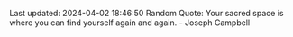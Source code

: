 Last updated: 2024-04-02 18:46:50
Random Quote: Your sacred space is where you can find yourself again and again. - Joseph Campbell